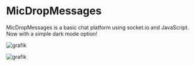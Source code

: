 # MicDropMessages

MicDropMessages is a basic chat platform using socket.io and JavaScript. Now with a simple dark mode option!

![grafik](https://github.com/abrendan/MicDropMessages/assets/94894839/2cb8c5e6-ea6a-4a88-9218-45c58926ba4e)


![grafik](https://github.com/abrendan/MicDropMessages/assets/94894839/80878a4a-336a-4071-a480-0fe68f090bcd)





